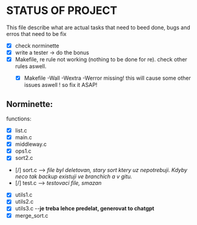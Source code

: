 # STATUS OF PROJECT 
This file describe what are actual tasks that need to beed done, bugs and erros that need to be fix

- [x] check norminette
- [x] write a tester -> do the bonus
- [x] Makefile, re rule not working (nothing to be done for re). check other rules aswell. 
	- [x] Makefile -Wall -Wextra -Werror missing! this will cause some other issues aswell ! so fix it ASAP!


## Norminette:
functions:

- [x] list.c
- [x] main.c
- [x] middleway.c
- [x] ops1.c
- [x] sort2.c
- [/] sort.c  --> *file byl deletovan, stary sort ktery uz nepotrebuji.*
*Kdyby neco tak backup existuji ve branchich a v gitu.*
- [/] test.c --> *testovaci file, smazan*
- [x] utils1.c
- [x] utils2.c
- [x] utils3.c  --**je treba lehce predelat, generovat to chatgpt**
- [x] merge_sort.c 
